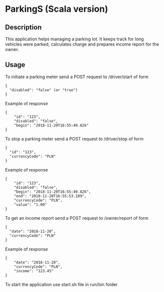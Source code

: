 # ParkingS (Scala version)

## Description

This application helps managing a parking lot. It keeps track for long vehicles were parked, 
calculates charge and prepares income report for the owner. 

## Usage

To initiate a parking meter send a POST request to /driver/start of form </br>
```
{
  "disabled": "false" (or "true")
}
```
Example of response </br>
```
{
    "id": "123",
    "disabled": "false",
    "begin": "2018-11-20T16:55:49.826"
}
```
To stop a parking meter send a POST request to /driver/stop of form </br>
```
{
  "id": "123",
  "currencyCode": "PLN"
}
```
Example of response </br>
```
{
    "id": "123",
    "disabled": "false",
    "begin": "2018-11-20T16:55:49.826",
    "end": "2018-11-20T16:55:53.189",
    "currencyCode": "PLN",
    "value": "1.00"
}
```
To get an income report send a POST request to /owner/report of form </br>
```
{
  "date": "2018-11-20",
  "currencyCode": "PLN"
}
```
Example of response </br>
```
{
    "date": "2018-11-20",
    "currencyCode": "PLN",
    "income": "123.45"
}
```

To start the application use start.sh file in run/bin folder
